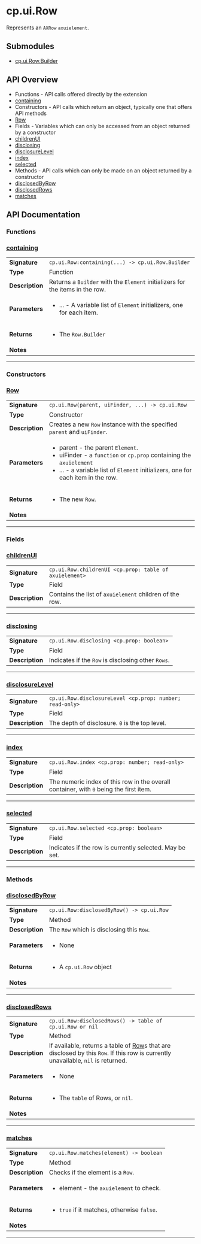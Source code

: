 # cp.ui.Row

Represents an `AXRow` `axuielement`.

## Submodules
 * [cp.ui.Row.Builder](cp.ui.Row.Builder.md)

## API Overview
* Functions - API calls offered directly by the extension
 * [containing](#containing)
* Constructors - API calls which return an object, typically one that offers API methods
 * [Row](#row)
* Fields - Variables which can only be accessed from an object returned by a constructor
 * [childrenUI](#childrenui)
 * [disclosing](#disclosing)
 * [disclosureLevel](#disclosurelevel)
 * [index](#index)
 * [selected](#selected)
* Methods - API calls which can only be made on an object returned by a constructor
 * [disclosedByRow](#disclosedbyrow)
 * [disclosedRows](#disclosedrows)
 * [matches](#matches)

## API Documentation

### Functions


### [containing](#containing)

|                                             |                                                                                     |
| --------------------------------------------|-------------------------------------------------------------------------------------|
| **Signature**                               | `cp.ui.Row:containing(...) -> cp.ui.Row.Builder`                                                                    |
| **Type**                                    | Function                                                                     |
| **Description**                             | Returns a `Builder` with the `Element` initializers for the items in the row.                                                                     |
| **Parameters**                              | <ul><li>... - A variable list of `Element` initializers, one for each item.</li></ul> |
| **Returns**                                 | <ul><li>The `Row.Builder`</li></ul>          |
| **Notes**                                   | <ul></ul>                |

---
### Constructors


### [Row](#row)

|                                             |                                                                                     |
| --------------------------------------------|-------------------------------------------------------------------------------------|
| **Signature**                               | `cp.ui.Row(parent, uiFinder, ...) -> cp.ui.Row`                                                                    |
| **Type**                                    | Constructor                                                                     |
| **Description**                             | Creates a new `Row` instance with the specified `parent` and `uiFinder`.                                                                     |
| **Parameters**                              | <ul><li>parent - the parent `Element`.</li><li>uiFinder - a `function` or `cp.prop` containing the `axuielement`</li><li>... - a variable list of `Element` initializers, one for each item in the row.</li></ul> |
| **Returns**                                 | <ul><li>The new `Row`.</li></ul>          |
| **Notes**                                   | <ul></ul>                |

---
### Fields


### [childrenUI](#childrenui)

|                                             |                                                                                     |
| --------------------------------------------|-------------------------------------------------------------------------------------|
| **Signature**                               | `cp.ui.Row.childrenUI <cp.prop: table of axuielement>`                                                                    |
| **Type**                                    | Field                                                                     |
| **Description**                             | Contains the list of `axuielement` children of the row.                                                                     |

---

### [disclosing](#disclosing)

|                                             |                                                                                     |
| --------------------------------------------|-------------------------------------------------------------------------------------|
| **Signature**                               | `cp.ui.Row.disclosing <cp.prop: boolean>`                                                                    |
| **Type**                                    | Field                                                                     |
| **Description**                             | Indicates if the `Row` is disclosing other `Rows`.                                                                     |

---

### [disclosureLevel](#disclosurelevel)

|                                             |                                                                                     |
| --------------------------------------------|-------------------------------------------------------------------------------------|
| **Signature**                               | `cp.ui.Row.disclosureLevel <cp.prop: number; read-only>`                                                                    |
| **Type**                                    | Field                                                                     |
| **Description**                             | The depth of disclosure. `0` is the top level.                                                                     |

---

### [index](#index)

|                                             |                                                                                     |
| --------------------------------------------|-------------------------------------------------------------------------------------|
| **Signature**                               | `cp.ui.Row.index <cp.prop: number; read-only>`                                                                    |
| **Type**                                    | Field                                                                     |
| **Description**                             | The numeric index of this row in the overall container, with `0` being the first item.                                                                     |

---

### [selected](#selected)

|                                             |                                                                                     |
| --------------------------------------------|-------------------------------------------------------------------------------------|
| **Signature**                               | `cp.ui.Row.selected <cp.prop: boolean>`                                                                    |
| **Type**                                    | Field                                                                     |
| **Description**                             | Indicates if the row is currently selected. May be set.                                                                     |

---
### Methods


### [disclosedByRow](#disclosedbyrow)

|                                             |                                                                                     |
| --------------------------------------------|-------------------------------------------------------------------------------------|
| **Signature**                               | `cp.ui.Row:disclosedByRow() -> cp.ui.Row`                                                                    |
| **Type**                                    | Method                                                                     |
| **Description**                             | The `Row` which is disclosing this `Row`.                                                                     |
| **Parameters**                              | <ul><li>None</li></ul> |
| **Returns**                                 | <ul><li>A `cp.ui.Row` object</li></ul>          |
| **Notes**                                   | <ul></ul>                |

---

### [disclosedRows](#disclosedrows)

|                                             |                                                                                     |
| --------------------------------------------|-------------------------------------------------------------------------------------|
| **Signature**                               | `cp.ui.Row:disclosedRows() -> table of cp.ui.Row or nil`                                                                    |
| **Type**                                    | Method                                                                     |
| **Description**                             | If available, returns a table of [Row](cp.ui.Row.md)s that are disclosed by this `Row`. If this row is currently unavailable, `nil` is returned.                                                                     |
| **Parameters**                              | <ul><li>None</li></ul> |
| **Returns**                                 | <ul><li>The `table` of Rows, or `nil`.</li></ul>          |
| **Notes**                                   | <ul></ul>                |

---

### [matches](#matches)

|                                             |                                                                                     |
| --------------------------------------------|-------------------------------------------------------------------------------------|
| **Signature**                               | `cp.ui.Row.matches(element) -> boolean`                                                                    |
| **Type**                                    | Method                                                                     |
| **Description**                             | Checks if the element is a `Row`.                                                                     |
| **Parameters**                              | <ul><li>element - the `axuielement` to check.</li></ul> |
| **Returns**                                 | <ul><li>`true` if it matches, otherwise `false`.</li></ul>          |
| **Notes**                                   | <ul></ul>                |

---
